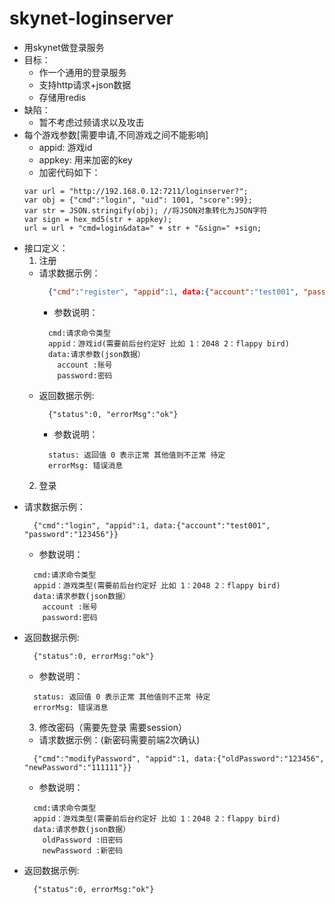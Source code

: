 # skynet-loginserver

* 用skynet做登录服务 
* 目标：
  - 作一个通用的登录服务
  - 支持http请求+json数据
  - 存储用redis
* 缺陷： 
  - 暂不考虑过频请求以及攻击
* 每个游戏参数[需要申请,不同游戏之间不能影响]
  - appid: 游戏id
  - appkey: 用来加密的key
  - 加密代码如下：
  ```
  var url = "http://192.168.0.12:7211/loginserver?";			
  var obj = {"cmd":"login", "uid": 1001, "score":99};
  var str = JSON.stringify(obj); //将JSON对象转化为JSON字符
  var sign = hex_md5(str + appkey);
  url = url + "cmd=login&data=" + str + "&sign=" +sign;
  ```
* 接口定义：
  1. 注册
  - 请求数据示例：
    ```json
      {"cmd":"register", "appid":1, data:{"account":"test001", "password":"123456"}} 
    ```
    - 参数说明：
    ```
      cmd:请求命令类型
      appid：游戏id(需要前后台约定好 比如 1：2048 2：flappy bird)
      data:请求参数(json数据）
        account :账号
        password:密码
    ```
  - 返回数据示例: 
    ```
      {"status":0, "errorMsg":"ok"}
    ```
    - 参数说明：
    ```
      status: 返回值 0 表示正常 其他值则不正常 待定
      errorMsg: 错误消息
    ```
  2. 登录
 - 请求数据示例： 
    ```
      {"cmd":"login", "appid":1, data:{"account":"test001", "password":"123456"}} 
    ```
    - 参数说明：
    ```
      cmd:请求命令类型
      appid：游戏类型(需要前后台约定好 比如 1：2048 2：flappy bird)
      data:请求参数(json数据）
        account :账号
        password:密码
    ```
  - 返回数据示例:
    ```
      {"status":0, errorMsg:"ok"}
    ```
    - 参数说明：
    ```
      status: 返回值 0 表示正常 其他值则不正常 待定
      errorMsg: 错误消息
    ```
    
    3. 修改密码（需要先登录 需要session）
    - 请求数据示例：(新密码需要前端2次确认)
    ```
      {"cmd":"modifyPassword", "appid":1, data:{"oldPassword":"123456", "newPassword":"111111"}}
    ```
    - 参数说明：
    ```
      cmd:请求命令类型
      appid：游戏类型(需要前后台约定好 比如 1：2048 2：flappy bird)
      data:请求参数(json数据）
        oldPassword :旧密码
        newPassword :新密码
    ```
  - 返回数据示例:
    ```
      {"status":0, errorMsg:"ok"}
    ```
    
